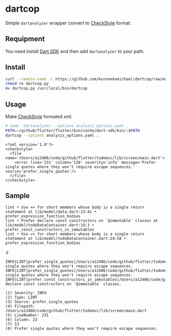 dartcop
===========

Simple `dartanalyzer` wrapper convert to [CheckStyle](http://checkstyle.sourceforge.net/) format.

## Requipment

You need install [Dart SDK](https://www.dartlang.org/install) and then add `dartanalyzer` to your path.

## Install

```bash
curl --remote-name -L https://github.com/kuronekomichael/dartcop/raw/master/src/dartcop/dartcop.py
chmod +x dartcop.py
mv dartcop.py /usr/local/bin/dartcop
```

## Usage

Make [CheckStyle](http://checkstyle.sourceforge.net/) formated xml.

```bash
# Same `dartanalyzer --options analysis_options.yaml .`
PATH=~/github/flutter/flutter/bin/cache/dart-sdk/bin/:$PATH
dartcop --options analysis_options.yaml .
```


```xml:Sample output
<?xml version='1.0'?>
<checkstyle>
  <file name='/Users/a12486/code/github/flutter/todomvc/lib/screen/main.dart'>
    <error line='231' column='120' severity='info' message='Prefer single quotes where they won't require escape sequences.' source='prefer_single_quotes'/>
  </file>
</checkstyle>
```

## Sample

```
lint • Use => for short members whose body is a single return statement at lib/model/data.dart:23:41 • prefer_expression_function_bodies
lint • Prefer declare const constructors on `@immutable` classes at lib/model/todoDataContainer.dart:19:3 • prefer_const_constructors_in_immutables
lint • Use => for short members whose body is a single return statement at lib/model/todoDataContainer.dart:24:58 • prefer_expression_function_bodies
```
  ↓
```
INFO|LINT|prefer_single_quotes|/Users/a12486/code/github/flutter/todomvc/lib/screen/main.dart|231|23|13|Prefer single quotes where they won't require escape sequences.
INFO|LINT|prefer_single_quotes|/Users/a12486/code/github/flutter/todomvc/lib/screen/main.dart|233|25|15|Prefer single quotes where they won't require escape sequences.
INFO|LINT|prefer_const_constructors_in_immutables|/Users/a12486/code/github/flutter/todomvc/lib/screen/main.dart|51|3|14|Prefer declare const constructors on `@immutable` classes.
```

```
(1) Severity: INFO
(2) Type: LINT
(3) Source: prefer_single_quotes
(4) Filepath: /Users/a12486/code/github/flutter/todomvc/lib/screen/main.dart
(5) LineNumber: 231
(6) Column: 23
(7) 13
(8) Prefer single quotes where they won't require escape sequences.
```